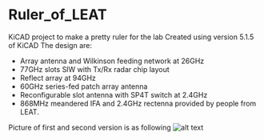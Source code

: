 # Ruler_of_LEAT
KiCAD project to make a pretty ruler for the lab
Created using version 5.1.5 of KiCAD
The design are:
- Array antenna and Wilkinson feeding network at 26GHz
- 77GHz slots SIW with Tx/Rx radar chip layout
- Reflect array at 94GHz
- 60GHz series-fed patch array antenna
- Reconfigurable slot antenna with SP4T switch at 2.4GHz
- 868MHz meandered IFA and 2.4GHz rectenna
provided by people from LEAT.

Picture of first and second version is as following
![alt text](https://github.com/Khainguyen1349/AnechoicChamberGainMeasurement/blob/master/Pictures/AntennaChamber.jpg)
